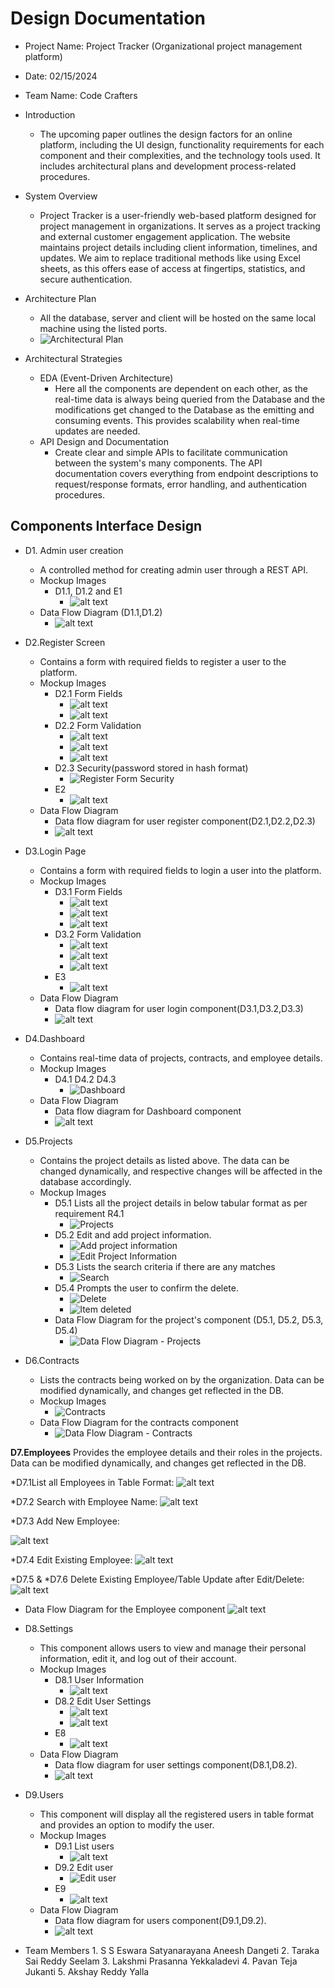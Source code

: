 # Design Documentation

* Project Name: Project Tracker (Organizational project management platform)

* Date: 02/15/2024

* Team Name: Code Crafters

* Introduction
  * The upcoming paper outlines the design factors for an online platform, including the UI design, functionality requirements for each component and their complexities, and the technology tools used. It includes architectural plans and development process-related procedures.

* System Overview
  * Project Tracker is a user-friendly web-based platform designed for project management in organizations. It serves as a project tracking and external customer engagement application. The website maintains project details including client information, timelines, and updates. We aim to replace traditional methods like using Excel sheets, as this offers ease of access at fingertips, statistics, and secure authentication.

* Architecture Plan
  * All the database, server and client will be hosted on the same local machine using the listed ports.
  * ![Architectural Plan](Architectural%20Plan.png)

* Architectural Strategies
  * EDA (Event-Driven Architecture)
    * Here all the components are dependent on each other, as the real-time data is always being queried from the Database and the modifications get changed to the Database as the emitting and consuming events. This provides scalability when real-time updates are needed.
  * API Design and Documentation
    * Create clear and simple APIs to facilitate communication between the system's many components. The API documentation covers everything from endpoint descriptions to request/response formats, error handling, and authentication procedures.

## Components Interface Design

* D1. Admin user creation
  * A controlled method for creating admin user through a REST API.
  * Mockup Images
    * D1.1, D1.2 and E1
      * ![alt text](admin_user_creation.png)
  * Data Flow Diagram (D1.1,D1.2)
    * ![alt text](<admin user creation data flow diagram.png>)

* D2.Register Screen
  * Contains a form with required fields to register a user to the platform.
  * Mockup Images
    * D2.1 Form Fields
      * ![alt text](<Register Form.png>)
      * ![alt text](<Register Form Fields Validation.png>)
    * D2.2 Form Validation
      * ![alt text](<Register Form Validation.png>)
      * ![alt text](<Register success scenario.png>)
      * ![alt text](<Register failure scenario.png>)
    * D2.3 Security(password stored in hash format)
      * ![Register Form Security](Register%20Form%20Security.png)
    * E2
      * ![alt text](<register evaluation criteria.png>)
  * Data Flow Diagram
    * Data flow diagram for user register component(D2.1,D2.2,D2.3)
    * ![alt text](<user registration dataflow-diagram.png>)

* D3.Login Page
  * Contains a form with required fields to login a user into the platform.
  * Mockup Images
    * D3.1 Form Fields
      * ![alt text](<Login Form.png>)
      * ![alt text](<Login Form Field validation 1.png>)
      * ![alt text](<Login Form Field validation 2.png>)
    * D3.2 Form Validation
      * ![alt text](<Login Form Validation.png>)
      * ![alt text](<Login success scenario.png>)
      * ![alt text](<Login failure scenario.png>)
    * E3
      * ![alt text](<login evaluation criteria.png>)
  * Data Flow Diagram
    * Data flow diagram for user login component(D3.1,D3.2,D3.3)
    * ![alt text](<user login dataflow-diagram.png>)

* D4.Dashboard
  * Contains real-time data of projects, contracts, and employee details.
  * Mockup Images
    * D4.1 D4.2 D4.3
      * ![Dashboard](dashboard.png)
  * Data Flow Diagram
    * Data flow diagram for Dashboard component
    * ![alt text](<Dashboard dataflow-diagram.png.png>)

* D5.Projects
  * Contains the project details as listed above. The data can be changed dynamically, and respective changes will be affected in the database accordingly.
  * Mockup Images
    * D5.1 Lists all the project details in below tabular format as per requirement R4.1
      * ![Projects](projects.png)
    * D5.2 Edit and add project information.
      * ![Add project information](Add%20project%20information.png)
      * ![Edit Project Information](Edit%20Project%20Information.png)
    * D5.3 Lists the search criteria if there are any matches
      * ![Search](search.jpg)
    * D5.4 Prompts the user to confirm the delete.
      * ![Delete](Delete.jpg)
      * ![Item deleted](item%20deleted.jpg)
    * Data Flow Diagram for the project's component (D5.1, D5.2, D5.3, D5.4)
      * ![Data Flow Diagram - Projects](projects_data_flow_diagram_Updated.png)

* D6.Contracts
  * Lists the contracts being worked on by the organization. Data can be modified dynamically, and changes get reflected in the DB.
  * Mockup Images
    * ![Contracts](contracts.png)
  * Data Flow Diagram for the contracts component
    * ![Data Flow Diagram - Contracts](Contracts_dataFlowDiagram.jpg)


 **D7.Employees** Provides the employee details and their roles in the projects. Data can be modified dynamically, and changes get reflected in the DB.

*D7.1List all Employees in Table Format:
  ![alt text](<Employee table.png>)

*D7.2 Search with Employee Name:
  ![alt text](<Employee search.png>)

*D7.3 Add New Employee:


  ![alt text](<Employee Add.png>)

*D7.4 Edit Existing Employee:
  ![alt text](<Emplolyee Edit.png>)

*D7.5 & *D7.6 Delete Existing Employee/Table Update after Edit/Delete:
  ![alt text](<Employee Delete.png>)

* Data Flow Diagram for the Employee component
   ![alt text](<Employee Dataflow.png>)

* D8.Settings
  * This component allows users to view and manage their personal information, edit it, and log out of their account.
  * Mockup Images
    * D8.1 User Information
      * ![alt text](<user information.png>)
    * D8.2 Edit User Settings
      * ![alt text](<user information edit.png>)
      * ![alt text](<User Settings Validation.png>)
    * E8
      * ![alt text](<settings evaluation criteria.png>)
  * Data Flow Diagram
    * Data flow diagram for user settings component(D8.1,D8.2).
    * ![alt text](<user settings dataflow-diagram.png>)

* D9.Users
  * This component will display all the registered users in table format and provides an option to modify the user.
  * Mockup Images
    * D9.1 List users
      * ![alt text](Users.png)
    * D9.2 Edit user
      * ![Edit user](https://github.com/TeamCodeCrafterss/CodeCrafters/assets/36734811/8d3af64d-51dc-413e-9852-19a5ff9ee49a)
    * E9
      * ![alt text](<users tab evaluation criteria.png>)
  * Data Flow Diagram
    * Data flow diagram for users component(D9.1,D9.2).
    * ![alt text](<users data flow diagram.png>)

* Team Members
        1. S S Eswara Satyanarayana Aneesh Dangeti
        2. Taraka Sai Reddy Seelam
        3. Lakshmi Prasanna Yekkaladevi
        4. Pavan Teja Jukanti
        5. Akshay Reddy Yalla
